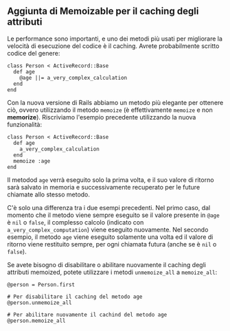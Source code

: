 ## Aggiunta di Memoizable per il caching degli attributi

Le performance sono importanti, e uno dei metodi più usati per migliorare la velocità di esecuzione del codice è il caching. Avrete probabilmente scritto codice del genere:

	class Person < ActiveRecord::Base
	  def age
	    @age ||= a_very_complex_calculation
	  end
	end

Con la nuova versione di Rails abbiamo un metodo più elegante per ottenere ciò, ovvero utilizzando il metodo `memoize` (è effettivamente `memoize` e non **memorize**). Riscriviamo l'esempio precedente utilizzando la nuova funzionalità:

	class Person < ActiveRecord::Base
	  def age
	    a_very_complex_calculation
	  end
	  memoize :age
	end

Il metodod `age` verrà eseguito solo la prima volta, e il suo valore di ritorno sarà salvato in memoria e successivamente recuperato per le future chiamate allo stesso metodo.

C'è solo una differenza tra i due esempi precedenti. Nel primo caso, dal momento che il metodo viene sempre eseguito se il valore presente in `@age` è `nil` o `false`, il complesso calcolo (indicato con `a_very_complex_computation`) viene eseguito nuovamente. Nel secondo esempio, il metodo `age` viene eseguito solamente una volta ed il valore di ritorno viene restituito sempre, per ogni chiamata futura (anche se è `nil` o `false`).

Se avete bisogno di disabilitare o abilitare nuovamente il caching degli attributi memoized, potete utilizzare i metodi `unmemoize_all` a `memoize_all`:

	@person = Person.first

	# Per disabilitare il caching del metodo age
	@person.unmemoize_all

	# Per abilitare nuovamente il cachind del metodo age
	@person.memoize_all
